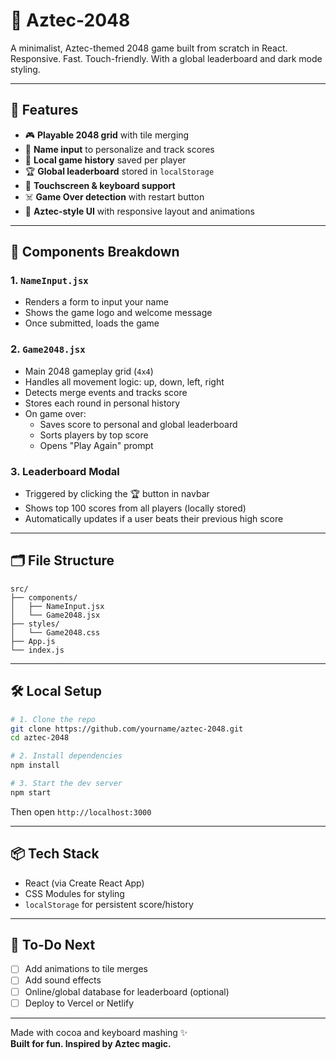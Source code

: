 # 🧠 Aztec-2048

A minimalist, Aztec-themed 2048 game built from scratch in React.  
Responsive. Fast. Touch-friendly. With a global leaderboard and dark mode styling.

---

## 🚀 Features

- 🎮 **Playable 2048 grid** with tile merging  
- 🧍 **Name input** to personalize and track scores  
- 💾 **Local game history** saved per player  
- 🏆 **Global leaderboard** stored in `localStorage`  
- 📱 **Touchscreen & keyboard support**  
- ☠️ **Game Over detection** with restart button  
- 🎨 **Aztec-style UI** with responsive layout and animations  

---

## 🧩 Components Breakdown

### 1. `NameInput.jsx`
- Renders a form to input your name
- Shows the game logo and welcome message
- Once submitted, loads the game

### 2. `Game2048.jsx`
- Main 2048 gameplay grid (`4x4`)
- Handles all movement logic: up, down, left, right
- Detects merge events and tracks score
- Stores each round in personal history
- On game over:
  - Saves score to personal and global leaderboard
  - Sorts players by top score
  - Opens "Play Again" prompt

### 3. Leaderboard Modal
- Triggered by clicking the 🏆 button in navbar
- Shows top 100 scores from all players (locally stored)
- Automatically updates if a user beats their previous high score

---

## 🗂 File Structure

```
src/
├── components/
│   ├── NameInput.jsx
│   └── Game2048.jsx
├── styles/
│   └── Game2048.css
├── App.js
└── index.js
```

---

## 🛠 Local Setup

```bash
# 1. Clone the repo
git clone https://github.com/yourname/aztec-2048.git
cd aztec-2048

# 2. Install dependencies
npm install

# 3. Start the dev server
npm start
```

Then open `http://localhost:3000`

---

## 📦 Tech Stack

- React (via Create React App)
- CSS Modules for styling
- `localStorage` for persistent score/history

---

## 📝 To-Do Next

- [ ] Add animations to tile merges
- [ ] Add sound effects
- [ ] Online/global database for leaderboard (optional)
- [ ] Deploy to Vercel or Netlify

---

Made with cocoa and keyboard mashing ✨  
**Built for fun. Inspired by Aztec magic.**
